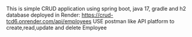 This is simple CRUD application using spring boot, java 17, gradle and h2 database deployed in Render: https://crud-tcd6.onrender.com/api/employees USE postman like API platform to create,read,update and delete Employee
